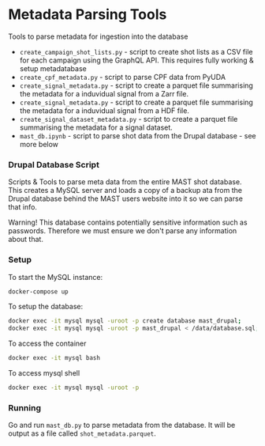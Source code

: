 # Metadata Parsing Tools

Tools to parse metadata for ingestion into the database

- `create_campaign_shot_lists.py` - script to create shot lists as a CSV file for each campaign using the GraphQL API. This requires fully working & setup metadatabase
- `create_cpf_metadata.py` - script to parse CPF data from PyUDA
- `create_signal_metadata.py` - script to create a parquet file summarising the metadata for a induvidual signal from a Zarr file.
- `create_signal_metadata.py` - script to create a parquet file summarising the metadata for a induvidual signal from a HDF file.
- `create_signal_dataset_metadata.py` - script to create a parquet file summarising the metadata for a signal dataset.
- `mast_db.ipynb` - script to parse shot data from the Drupal database - see more below


### Drupal Database Script
Scripts & Tools to parse meta data from the entire MAST shot database. This creates a MySQL server and loads a copy of a backup ata from the Drupal database behind 
the MAST users website into it so we can parse that info.

Warning! This database contains potentially sensitive information such as passwords. Therefore we must ensure we don't parse any information about that.

### Setup

To start the MySQL instance:

```bash
docker-compose up
```

To setup the database:

```bash
docker exec -it mysql mysql -uroot -p create database mast_drupal;
docker exec -it mysql mysql -uroot -p mast_drupal < /data/database.sql;
```

To access the container
```bash
docker exec -it mysql bash
```

To access mysql shell

```bash
docker exec -it mysql mysql -uroot -p
```


### Running

Go and run `mast_db.py` to parse metadata from the database. It will be output as a file called `shot_metadata.parquet`.
